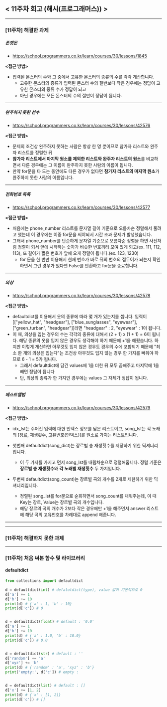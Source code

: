 
## < 11주차 회고 (해시(프로그래머스)) >
---
### [11주차] 해결한 과제
##### 폰켓몬
- https://school.programmers.co.kr/learn/courses/30/lessons/1845

**<접근 방법>**  
  
- 입력된 몬스터의 수와 그 중에서 고유한 몬스터의 종류의 수를 각각 계산합니다.
    - 고유한 몬스터의 종류가 입력된 몬스터 수의 절반보다 작은 경우에는 정답이 고유한 몬스터의 종류 수가 정답이 되고
    - 아닌 경우에는 모든 몬스터의 수의 절반이 정답이 됩니다.

---

##### 완주하지 못한 선수
- https://school.programmers.co.kr/learn/courses/30/lessons/42576

**<접근 방법>**  
  
- 문제의 조건상 완주하지 못하는 사람은 항상 한 명 뿐이므로 참가자 리스트와 완주자 리스트를 정렬한 뒤 
- **참가자 리스트에서 마지막 원소를 제외한 리스트와 완주자 리스트의 원소**를 비교하면서 다른 경우에는 그 이름이 완주하지 못한 사람의 이름이 됩니다.
- 만약 for문을 다 도는 동안에도 다른 경우가 없다면 **참가자 리스트의 마지막 원소**가 완주하지 못한 사람의 이름입니다.

---

##### 전화번호 목록
- https://school.programmers.co.kr/learn/courses/30/lessons/42577

**<접근 방법>**  
  
- 처음에는 phone_number 리스트를 문자열 길이 기준으로 오름차순 정렬해서 풀려고 했는데 이 경우에는 이중 for문을 써야되서 시간 초과 문제가 발생했습니다.
- 그래서 phone_number를 단순하게 문자열 기준으로 오름차순 정렬을 하면 사전처럼 정렬이 되서 앞에 시작하는 숫자가 비슷한 번호끼리 모여 있게 되고(ex. 111, 112, 113), 또 길이가 짧은 번호가 앞에 오게 정렬이 됩니다.(ex. 123, 1230)
    - for 문을 한 번만 이용해서 현재 번호가 바로 뒤의 번호의 접두어가 되는지 확인하면서 그런 경우가 있다면 False를 반환하고 for문을 종료합니다.


---

##### 의상
- https://school.programmers.co.kr/learn/courses/30/lessons/42578

**<접근 방법>**  
  
- defaultdict를 이용해서 옷의 종류에 따라 몇 개가 있는지를 셉니다. 입력이 [["yellow_hat", "headgear"], ["blue_sunglasses", "eyewear"], ["green_turban", "headgear"]]라면 "headgear" : 2, "eyewear" : 1이 됩니다.
- 이 때, 의상을 입는 경우의 수는 각각의 종류에 대해서 (2 + 1) x (1 + 1) = 6이 됩니다. 해당 종류의 옷을 입지 않은 경우도 생각해야 하기 때문에 +1을 해줬습니다. 하지만 이렇게 계산하면 아무것도 입지 않은 경우도 경우의 수에 포함되기 때문에 "최소 한 개의 의상은 입는다"는 조건상 아무것도 입지 않는 경우 한 가지를 빼줘야 하므로 6 - 1 = 5가 됩니다.
    - 그래서 defaultdict에 담긴 values에 1을 더한 뒤 모두 곱해주고 마지막에 1을 빼면 정답이 됩니다
    - 단, 의상의 종류가 한 가지인 경우에는 values 그 자체가 정답이 됩니다.

---

##### 베스트앨범
- https://school.programmers.co.kr/learn/courses/30/lessons/42579

**<접근 방법>**  
  
- idx_lst는 주어진 입력에 대한 인덱스 정보를 담은 리스트이고, song_lst는 각 노래의 [장르, 재생횟수, 고유번호(인덱스)]를 원소로 가지는 리스트입니다.
- 첫번째 defaultdict(song_dict)는 장르별 총 재생횟수를 저장하기 위한 딕셔너리입니다.
    - 이 두 가지를 가지고 먼저 song_lst를 내림차순으로 정렬해줍니다. 정렬 기준은 **장르별 총 재생횟수**와 **각 노래별 재생횟수** 두 가지입니다.

- 두번째 defaultdict(song_count)는 장르별 곡의 개수를 2개로 제한하기 위한 딕셔너리입니다.
    - 정렬된 song_lst를 for문으로 순회하면서 song_count를 채워주는데, 이 때 Key는 장르, Value는 장르별 곡의 개수입니다.
    - 해당 장르의 곡의 개수가 2보다 작은 경우에만 +1을 해주면서 answer 리스트에 해당 곡의 고유번호를 차례대로 append 해줍니다.



---
---
### [11주차] 해결하지 못한 과제


---
### [11주차] 처음 써본 함수 및 라이브러리

#### defaultdict
```python
from collections import defaultdict

d = defaultdict(int) # defalutdict(type), value 값이 기본적으로 0
d['a'] += 1
d['b'] += 10
print(d) # {'a' : 1, 'b' : 10}
print(d['c']) # 0


d = defaultdict(float) # default : '0.0'
d['a'] += 1
d['b'] += 10
print(d) # {'a' : 1.0, 'b' : 10.0}
print(d['c']) # 0.0


d = defaultdict(str) # default : ''
d['random'] += 'a'
d['xyz'] += 'b'
print(d) # {'random' : 'a', 'xyz' : 'b'}
print('empty:', d['c']) # empty : 


d = defaultdict(list) # default : []
d['x'] += [1, 2]
print(d) # {'x' : [1, 2]}
print(d['c']) # []
```
